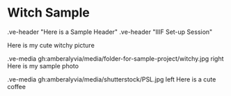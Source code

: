 # Witch Sample

.ve-header "Here is a Sample Header"
.ve-header "IIIF Set-up Session"

Here is my cute witchy picture

.ve-media gh:amberalyvia/media/folder-for-sample-project/witchy.jpg right
Here is my sample photo

.ve-media gh:amberalyvia/media/shutterstock/PSL.jpg left
Here is a cute coffee